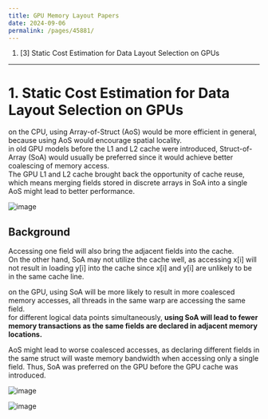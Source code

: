 ```yaml
---
title: GPU Memory Layout Papers
date: 2024-09-06
permalink: /pages/45881/
---
```


1. [3] Static Cost Estimation for Data Layout Selection on GPUs


---
# 1. Static Cost Estimation for Data Layout Selection on GPUs

on the CPU, using Array-of-Struct (AoS) would be more efficient in general, because using AoS would encourage spatial locality. \
in old GPU models before the L1 and L2 cache were introduced, Struct-of-Array (SoA) would usually be preferred since it would achieve better coalescing of memory access.\
The GPU L1 and L2 cache brought back the opportunity of cache reuse, which means merging fields stored in discrete arrays in SoA into a single AoS might lead to better performance.

![image](https://github.com/user-attachments/assets/e66b1b8b-4b92-4825-8de2-0f1b2d693a73)


## Background
Accessing one field will also bring the adjacent fields into the cache.\
On the other hand, SoA may not utilize the cache well, as accessing x[i] will not result in loading y[i] into the cache since x[i] and y[i] are unlikely to be in the same cache line.

on the GPU, using SoA will be more likely to result in more coalesced memory accesses, all threads in the same warp are accessing the same field.\
for different logical data points simultaneously, **using SoA will lead to fewer memory transactions as the same fields are declared in adjacent memory locations.**

AoS might lead to worse coalesced accesses, as declaring different fields in the same struct will waste memory bandwidth when accessing only a single field. Thus, SoA was preferred
on the GPU before the GPU cache was introduced.

![image](https://github.com/user-attachments/assets/47be4998-06ec-4edf-81bc-555a4638e264)

![image](https://github.com/user-attachments/assets/2e9f4e11-0ebf-4922-bc78-b27bdce58880)



